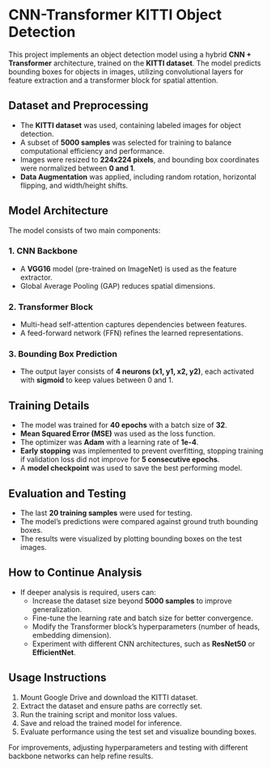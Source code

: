 # CNN-Transformer KITTI Object Detection

This project implements an object detection model using a hybrid **CNN + Transformer** architecture, trained on the **KITTI dataset**. The model predicts bounding boxes for objects in images, utilizing convolutional layers for feature extraction and a transformer block for spatial attention.

## Dataset and Preprocessing  
- The **KITTI dataset** was used, containing labeled images for object detection.  
- A subset of **5000 samples** was selected for training to balance computational efficiency and performance.  
- Images were resized to **224x224 pixels**, and bounding box coordinates were normalized between **0 and 1**.  
- **Data Augmentation** was applied, including random rotation, horizontal flipping, and width/height shifts.

## Model Architecture  
The model consists of two main components:  

### 1. CNN Backbone  
   - A **VGG16** model (pre-trained on ImageNet) is used as the feature extractor.  
   - Global Average Pooling (GAP) reduces spatial dimensions.  

### 2. Transformer Block  
   - Multi-head self-attention captures dependencies between features.  
   - A feed-forward network (FFN) refines the learned representations.  

### 3. Bounding Box Prediction  
   - The output layer consists of **4 neurons (x1, y1, x2, y2)**, each activated with **sigmoid** to keep values between 0 and 1.

## Training Details  
- The model was trained for **40 epochs** with a batch size of **32**.  
- **Mean Squared Error (MSE)** was used as the loss function.  
- The optimizer was **Adam** with a learning rate of **1e-4**.  
- **Early stopping** was implemented to prevent overfitting, stopping training if validation loss did not improve for **5 consecutive epochs**.  
- A **model checkpoint** was used to save the best performing model.

## Evaluation and Testing  
- The last **20 training samples** were used for testing.  
- The model’s predictions were compared against ground truth bounding boxes.  
- The results were visualized by plotting bounding boxes on the test images.

## How to Continue Analysis  
- If deeper analysis is required, users can:  
  - Increase the dataset size beyond **5000 samples** to improve generalization.  
  - Fine-tune the learning rate and batch size for better convergence.  
  - Modify the Transformer block’s hyperparameters (number of heads, embedding dimension).  
  - Experiment with different CNN architectures, such as **ResNet50** or **EfficientNet**.

## Usage Instructions  
1. Mount Google Drive and download the KITTI dataset.  
2. Extract the dataset and ensure paths are correctly set.  
3. Run the training script and monitor loss values.  
4. Save and reload the trained model for inference.  
5. Evaluate performance using the test set and visualize bounding boxes.  

For improvements, adjusting hyperparameters and testing with different backbone networks can help refine results.
